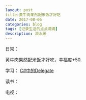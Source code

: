 ```yaml
---
layout: post
title:黄牛肉果然配米饭才好吃
date: 2017-08-06
categories: blog
tags: [记录生活的点点滴滴]
description: 流水账
---
```


日常：

黄牛肉果然配米饭才好吃，幸福度+50.


学习：
[C#中的Delegate](http://bbs.9ria.com/thread-119170-1-1.html)


读书：



电视：







